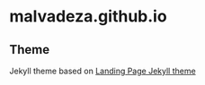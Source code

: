 # malvadeza.github.io

## Theme

Jekyll theme based on [Landing Page Jekyll theme](https://github.com/swcool/landing-page-theme)
